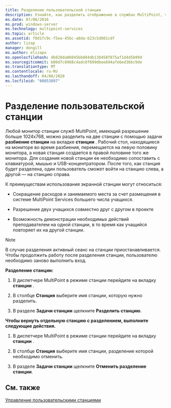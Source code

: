 ```yaml
---
title: Разделение пользовательской станции
description: Узнайте, как разделить отображение в службах MultiPoint, чтобы два пользователя могли использовать одну и ту же станцию.
ms.date: 07/08/2016
ms.prod: windows-server
ms.technology: multipoint-services
ms.topic: article
ms.assetid: f0d1fc9c-f5ea-45bc-a8da-623c5d081cdf
author: lizap
manager: dongill
ms.author: elizapo
ms.openlocfilehash: db828da06045bb884db138458f875af1d4d5b99d
ms.sourcegitcommit: b00d7c8968c4adc8f699dbee694afe6ed36bc9de
ms.translationtype: MT
ms.contentlocale: ru-RU
ms.lasthandoff: 04/08/2020
ms.locfileid: "80853897"
---
```

# <a name="split-a-user-station"></a>Разделение пользовательской станции
Любой монитор станции служб MultiPoint, имеющий разрешение больше 1024x768, можно разделить на две станции с помощью задачи **разбиение станции** на вкладке **станции** . Рабочий стол, находящиеся на мониторе во время разбиения, перемещается на левую половину монитора, а новая станция создается в правой половине того же монитора. Для создания новой станции ее необходимо сопоставить с клавиатурой, мышью и USB-концентратором. После того, как станция будет разделена, один пользователь сможет войти на станцию слева, а другой — на станцию справа.  
  
К преимуществам использования экранной станции могут относиться:  
  
-   Сокращение расходов и занимаемого места за счет размещения в системе MultiPoint Services большего числа учащихся.  
  
-   Разрешение двух учащихся совместно друг с другом в проекте  
  
-   Возможность демонстрации необходимых действий преподавателем на одной станции, в то время как учащийся повторяет их на другой станции.  
   
> [!NOTE]  
> В случае разделения активный сеанс на станции приостанавливается. Чтобы продолжить работу после разделения станции, пользователю необходимо заново выполнить вход.  
  
**Разделение станции:**  
  
1.  В диспетчере MultiPoint в режиме станции перейдите на вкладку **станции** .  
  
2.  В столбце **Станция** выберите имя станции, которую нужно разделить.  
  
3.  В разделе **Задачи станции** щелкните **Разделить станцию**.  
  
**Чтобы вернуть отдельную станцию с разделением, выполните следующие действия.**  
  
1.  В диспетчере MultiPoint в режиме станции перейдите на вкладку **станции** .  
  
2.  В столбце **Станция** выберите имя станции, разделение которой необходимо отменить.  
  
3.  В разделе **Задачи станции** щелкните **Отменить разделение станции**.  
  
## <a name="see-also"></a>См. также  
[Управление пользовательскими станциями](Manage-User-Stations.md)